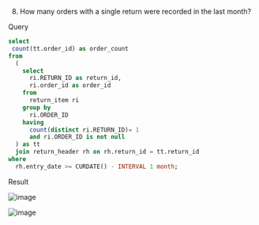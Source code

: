 8. How many orders with a single return were recorded in the last month?

Query
```SQL
select 
 count(tt.order_id) as order_count
from 
  (
    select 
      ri.RETURN_ID as return_id, 
      ri.order_id as order_id 
    from 
      return_item ri 
    group by 
      ri.ORDER_ID 
    having 
      count(distinct ri.RETURN_ID)= 1 
      and ri.ORDER_ID is not null
  ) as tt 
  join return_header rh on rh.return_id = tt.return_id 
where 
  rh.entry_date >= CURDATE() - INTERVAL 1 month;
```

Result

![image](https://github.com/Nishtha-Jain-1119/Training-Assignment/assets/127538617/f927492f-13da-4284-ac26-027eef0dc8b1)

![image](https://github.com/Nishtha-Jain-1119/Training-Assignment/assets/127538617/998179be-7ec2-48ef-bf0f-bc17fc8c2564)
